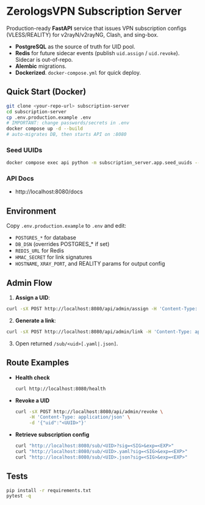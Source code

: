 # ZerologsVPN Subscription Server

Production-ready **FastAPI** service that issues VPN subscription configs (VLESS/REALITY) for v2rayN/v2rayNG, Clash, and sing-box.
- **PostgreSQL** as the source of truth for UID pool.
- **Redis** for future sidecar events (publish `uid.assign` / `uid.revoke`). Sidecar is out-of-repo.
- **Alembic** migrations.
- **Dockerized**. `docker-compose.yml` for quick deploy.

## Quick Start (Docker)
```bash
git clone <your-repo-url> subscription-server
cd subscription-server
cp .env.production.example .env
# IMPORTANT: change passwords/secrets in .env
docker compose up -d --build
# auto-migrates DB, then starts API on :8080
```

### Seed UUIDs
```bash
docker compose exec api python -m subscription_server.app.seed_uuids --count 500
```

### API Docs
- http://localhost:8080/docs

## Environment
Copy `.env.production.example` to `.env` and edit:
- `POSTGRES_*` for database
- `DB_DSN` (overrides POSTGRES_* if set)
- `REDIS_URL` for Redis
- `HMAC_SECRET` for link signatures
- `HOSTNAME`, `XRAY_PORT`, and REALITY params for output config

## Admin Flow
1) **Assign a UID**:
```bash
curl -sX POST http://localhost:8080/api/admin/assign -H 'Content-Type: application/json' -d '{"user_id":12345,"plan_id":1}'
```
2) **Generate a link**:
```bash
curl -sX POST http://localhost:8080/api/admin/link -H 'Content-Type: application/json' -d '{"uid":"<UUID>","fmt":"txt"}'
```
3) Open returned `/sub/<uid>[.yaml|.json]`.

## Route Examples

- **Health check**
  ```bash
  curl http://localhost:8080/health
  ```
- **Revoke a UID**
  ```bash
  curl -sX POST http://localhost:8080/api/admin/revoke \
       -H 'Content-Type: application/json' \
       -d '{"uid":"<UUID>"}'
  ```
- **Retrieve subscription config**
  ```bash
  curl "http://localhost:8080/sub/<UID>?sig=<SIG>&exp=<EXP>"
  curl "http://localhost:8080/sub/<UID>.yaml?sig=<SIG>&exp=<EXP>"
  curl "http://localhost:8080/sub/<UID>.json?sig=<SIG>&exp=<EXP>"
  ```

## Tests
```bash
pip install -r requirements.txt
pytest -q
```
